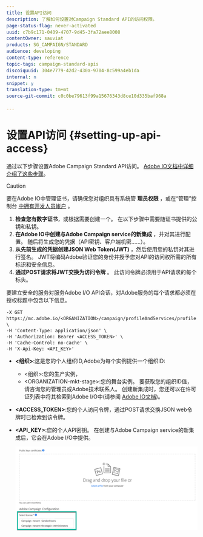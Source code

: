 ```yaml
---
title: 设置API访问
description: 了解如何设置对Campaign Standard API的访问权限。
page-status-flag: never-activated
uuid: c7b9c171-0409-4707-9d45-3fa72aee8008
contentOwner: sauviat
products: SG_CAMPAIGN/STANDARD
audience: developing
content-type: reference
topic-tags: campaign-standard-apis
discoiquuid: 304e7779-42d2-430a-9704-8c599a4eb1da
internal: n
snippet: y
translation-type: tm+mt
source-git-commit: c0c0be79613f99a15676343d8ce10d335baf968a

---
```



# 设置API访问 {#setting-up-api-access}

通过以下步骤设置Adobe Campaign Standard API访问。 [Adobe IO文档中详细介绍了这些步骤](https://www.adobe.io/authentication/auth-methods.html#!AdobeDocs/adobeio-auth/master/AuthenticationOverview/ServiceAccountIntegration.md)。

>[!CAUTION]
>
>要在Adobe IO中管理证书，请确保您对组织具有系统管 <b>理员权限</b> ，或在“管理”控制台 <a href="https://helpx.adobe.com/enterprise/using/manage-developers.html">中拥有开发人员帐户</a> 。

1. **检查您有数字证书**，或根据需要创建一个。 在以下步骤中需要随证书提供的公钥和私钥。
1. **在Adobe IO中创建与Adobe Campaign service的新集成** ，并对其进行配置。 随后将生成您的凭据（API密钥、客户端机密……）。
1. **从先前生成的凭据创建JSON Web Token(JWT)** ，然后使用您的私钥对其进行签名。 JWT将编码Adobe验证您的身份并授予您对API的访问权所需的所有标识和安全信息。
1. **通过POST请求将JWT交换为访问令牌** 。 此访问令牌必须用于API请求的每个标头。

要建立安全的服务对服务Adobe I/O API会话，对Adobe服务的每个请求都必须在授权标题中包含以下信息。

```
-X GET https://mc.adobe.io/<ORGANIZATION>/campaign/profileAndServices/profile \
-H 'Content-Type: application/json' \
-H 'Authorization: Bearer <ACCESS_TOKEN>' \
-H 'Cache-Control: no-cache' \
-H 'X-Api-Key: <API_KEY>'
```

* **&lt;组织&gt;**:这是您的个人组织ID,Adobe为每个实例提供一个组织ID:

   * &lt;组织&gt;:您的生产实例，
   * &lt;ORGANIZATION-mkt-stage&gt;:您的舞台实例。
   要获取您的组织ID值，请咨询您的管理员或Adobe技术联系人。 创建新集成时，您还可以在许可证列表中将其检索到Adobe I/O中(请参阅 <a href="https://www.adobe.io/authentication.html">Adobe IO文档</a>)。

* **&lt;ACCESS_TOKEN&gt;**:您的个人访问令牌，通过POST请求交换JSON web令牌时已检索到该令牌。

* **&lt;API_KEY&gt;**:您的个人API密钥。 在创建与Adobe Campaign service的新集成后，它会在Adobe I/O中提供。

   ![替换文本](assets/tenant.png)
